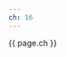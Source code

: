 ```yaml
---
ch: 16
---
```


<a class="en-page-number" id="207"></a>

<div class="chapter-number"><p class="chapter-number">{{ page.ch }}</p></div>
